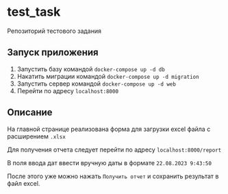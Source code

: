 # test_task
Репозиторий тестового задания

## Запуск приложения
1. Запустить базу командой `docker-compose up -d db`
1. Накатить миграции командой `docker-compose up -d migration`
1. Запустить сервер командой `docker-compose up -d web`
1. Перейти по адресу `localhost:8000`

## Описание
На главной странице реализована форма для загрузки excel файла с расширением `.xlsx`

Для получения отчета следует перейти по адресу `localhost:8000/report`

В поля ввода дат ввести вручную даты в формате `22.08.2023 9:43:50`

После этого уже можно нажать `Получить отчет` и сохранить результат в файл excel.
